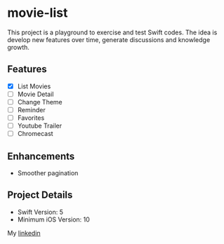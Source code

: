 # movie-list

This project is a playground to exercise and test Swift codes. The idea is develop new features over time, generate discussions and knowledge growth.

## Features

- [x] List Movies
- [ ] Movie Detail
- [ ] Change Theme
- [ ] Reminder
- [ ] Favorites
- [ ] Youtube Trailer
- [ ] Chromecast

## Enhancements

- Smoother pagination

## Project Details

- Swift Version: 5
- Minimum iOS Version: 10


My [linkedin](https://www.linkedin.com/in/marcellus-batista-77137838/?locale=en_US) 
